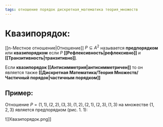 ```yaml
---
tags: отношение порядок дискретная_математика теория_множеств
---
```

# Квазипорядок:
[[n-Местное отношение|Отношение]] $P\subseteq A^2$  называется **предпорядком** или **квазипорядком** если $P$ **[[Рефлексивность|рефлексивно]]** и **[[Транзитивность|транзитивно]]**.

Если **квазипорядок [[Антисимметрия|антисимметричен]]** то он является также **[[Дискретная Математика/Теория Множеств/Частичный порядок|частичным порядком]]**
## Пример:
Отношение $P = {(1, 1), (2, 2), (3, 3), (1, 2), (2, 1), (2, 3), (1, 3)}$ на множестве $\{1, 2, 3\}$ является предпорядком (рис. 1. 1):

![[Квазипорядок.png]]
